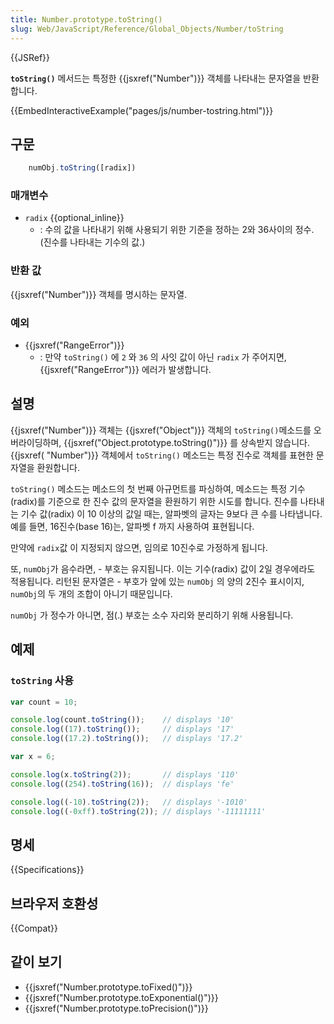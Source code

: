 ```yaml
---
title: Number.prototype.toString()
slug: Web/JavaScript/Reference/Global_Objects/Number/toString
---
```


{{JSRef}}

**`toString()`** 메서드는 특정한 {{jsxref("Number")}} 객체를 나타내는 문자열을 반환합니다.

{{EmbedInteractiveExample("pages/js/number-tostring.html")}}

## 구문

```js
    numObj.toString([radix])
```

### 매개변수

- `radix` {{optional_inline}}
  - : 수의 값을 나타내기 위해 사용되기 위한 기준을 정하는 2와 36사이의 정수. (진수를 나타내는 기수의 값.)

### 반환 값

{{jsxref("Number")}} 객체를 명시하는 문자열.

### 예외

- {{jsxref("RangeError")}}
  - : 만약 `toString()` 에 `2` 와 `36` 의 사잇 값이 아닌 `radix` 가 주어지면, {{jsxref("RangeError")}} 에러가 발생합니다.

## 설명

{{jsxref("Number")}} 객체는 {{jsxref("Object")}} 객체의 `toString()`메소드를 오버라이딩하며, {{jsxref("Object.prototype.toString()")}} 를 상속받지 않습니다. {{jsxref( "Number")}} 객체에서 `toString()` 메소드는 특정 진수로 객체를 표현한 문자열을 환원합니다.

`toString()` 메소드는 메소드의 첫 번째 아규먼트를 파싱하여, 메소드는 특정 기수(radix)를 기준으로 한 진수 값의 문자열을 환원하기 위한 시도를 합니다. 진수를 나타내는 기수 값(radix) 이 10 이상의 값일 때는, 알파벳의 글자는 9보다 큰 수를 나타냅니다. 예를 들면, 16진수(base 16)는, 알파벳 f 까지 사용하여 표현됩니다.

만약에 `radix`값 이 지정되지 않으면, 임의로 10진수로 가정하게 됩니다.

또, `numObj`가 음수라면, - 부호는 유지됩니다. 이는 기수(radix) 값이 2일 경우에라도 적용됩니다. 리턴된 문자열은 - 부호가 앞에 있는 `numObj` 의 양의 2진수 표시이지, `numObj`의 두 개의 조합이 아니기 때문입니다.

`numObj` 가 정수가 아니면, 점(.) 부호는 소수 자리와 분리하기 위해 사용됩니다.

## 예제

### `toString` 사용

```js
var count = 10;

console.log(count.toString());    // displays '10'
console.log((17).toString());     // displays '17'
console.log((17.2).toString());   // displays '17.2'

var x = 6;

console.log(x.toString(2));       // displays '110'
console.log((254).toString(16));  // displays 'fe'

console.log((-10).toString(2));   // displays '-1010'
console.log((-0xff).toString(2)); // displays '-11111111'
```

## 명세

{{Specifications}}

## 브라우저 호환성

{{Compat}}

## 같이 보기

- {{jsxref("Number.prototype.toFixed()")}}
- {{jsxref("Number.prototype.toExponential()")}}
- {{jsxref("Number.prototype.toPrecision()")}}
